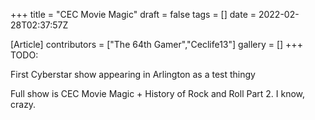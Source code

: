 +++
title = "CEC Movie Magic"
draft = false
tags = []
date = 2022-02-28T02:37:57Z

[Article]
contributors = ["The 64th Gamer","Ceclife13"]
gallery = []
+++
TODO:

First Cyberstar show appearing in Arlington as a test thingy

Full show is CEC Movie Magic + History of Rock and Roll Part 2. I know, crazy.
